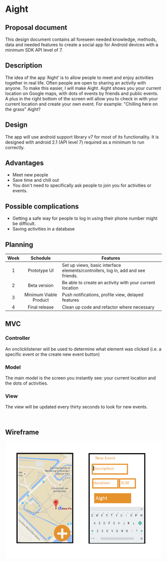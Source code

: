 # Aight

## Proposal document

This design document contains all foreseen needed knowledge, methods, data and needed features to create a social app for Android devices with a minimum SDK API level of 7.

## Description
The idea of the app ‘Aight’ is to allow people to meet and enjoy activities together in real life. Often people are open to sharing an activity with anyone. To make this easier, I will make Aight.
Aight shows you your current location on Google maps, with dots of events by friends and public events.
A plus in the  right bottom of the screen will allow you to check in with your current location and create your own event.
For example:
"Chilling here on the grass" Aight?

## Design
The app will use android support library v7 for most of its functionality. It is designed with android 2.1 (API level 7) required as a minimum to run correctly.

## Advantages
- Meet new people
- Save time and chill out
- You don't need to specifically ask people to join you for activities or events.

## Possible complications
- Getting a safe way for people to log in using their phone number might be difficult. 
- Saving activities in a database

## Planning
| Week | Schedule | Features |
|:------:|:------:|---------|
|1 | Prototype UI | Set up views, basic interface elements/controllers, log in, add and see friends. |
|2 | Beta version | Be able to create an activity with your current location |
|3 | Minimum Viable Product | Push notifications, profile view, delayed features |
|4 | Final release | Clean up code and refactor where necessary |

## MVC
### Controller
An onclicklistener will be used to determine what element was clicked (i.e. a specific event or the create new event button)
### Model
The main model is the screen you instantly see: your current location and the dots of activities.

### View
The view will be updated every thirty seconds to look for new events. 

 
## Wireframe
![](docs/wireframe.png)
